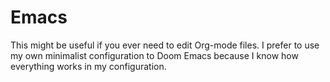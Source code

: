# Emacs

This might be useful if you ever need to edit Org-mode files. I prefer to use
my own minimalist configuration to Doom Emacs because I know how everything
works in my configuration.

